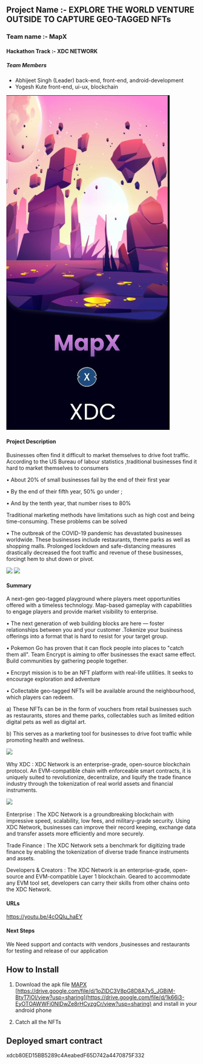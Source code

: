 ## Project Name :- EXPLORE THE WORLD VENTURE OUTSIDE TO CAPTURE GEO-TAGGED NFTs
### Team name :- MapX
#### Hackathon Track :- XDC NETWORK


##### Team Members
- Abhijeet Singh (Leader) back-end, front-end, android-development
- Yogesh Kute front-end, ui-ux, blockchain

<img src='./MapX_XDC/screenshot/ss1.jpg' />

#### Project Description
Businesses often find it difficult to market themselves to drive foot traffic. According to the US Bureau of labour statistics ,traditional businesses find it hard to market themselves to consumers

• About 20% of small businesses fail by the end of their first year

• By the end of their fifth year, 50% go under ;

•  And by the tenth year, that number rises to 80%

Traditional marketing methods have limitations such as high cost and being time-consuming. These problems can be solved

 • The outbreak of the COVID-19 pandemic has devastated businesses worldwide. These businesses include restaurants, theme parks as well as shopping malls. Prolonged lockdown and safe-distancing measures drastically decreased the foot traffic and revenue of these businesses, forcingt hem to shut down or pivot.

<img src='./MapX_XDC/screenshot/ss2.png' />

<img src='./MapX_XDC/screenshot/ss3.png' />

#### Summary
A next-gen geo-tagged playground where players meet opportunities offered with a timeless technology. Map-based gameplay with capabilities to engage players and provide market visibility to enterprise.

  • The next generation of web building blocks are here — foster relationships between you and your customer .Tokenize your business offerings into a format that is hard to resist for your target group.


  • Pokemon Go has proven that it can flock people into places to "catch them all". Team Encrypt is aiming to offer businesses the exact same effect. Build communities by gathering people together.


  • Encrpyt mission is to be an NFT platform with real-life utilities. It seeks to encourage exploration and adventure

  • Collectable geo-tagged NFTs will be available around the neighbourhood, which players can redeem.

a) These NFTs can be in the form of vouchers from retail businesses such as restaurants, stores and theme parks, collectables such as limited edition digital pets as well as digital art.

b) This serves as a marketing tool for businesses to drive foot traffic while promoting health and wellness.

<img src='./MapX_XDC/screenshot/ss4.png' />

Why XDC : XDC Network is an enterprise-grade, open-source blockchain protocol. An EVM-compatible chain with enforceable smart contracts, it is uniquely suited to revolutionize, decentralize, and liquify the trade finance industry through the tokenization of real world assets and financial instruments.


<img src='./MapX_XDC/screenshot/ss5.png' />


Enterprise : The XDC Network is a groundbreaking blockchain with impressive speed, scalability, low fees, and military-grade security. Using XDC Network, businesses can improve their record keeping, exchange data and transfer assets more efficiently and more securely.

Trade Finance : The XDC Network sets a benchmark for digitizing trade finance by enabling the tokenization of diverse trade finance instruments and assets.

Developers & Creators : The XDC Network is an enterprise-grade, open-source and EVM-compatible Layer 1 blockchain. Geared to accommodate any EVM tool set, developers can carry their skills from other chains onto the XDC Network.

#### URLs
https://youtu.be/4cOQlu_haEY

#### Next Steps
We Need support and contacts with vendors ,businesses and restaurants for testing and release of  our application 

## How to Install 
1) Download the apk file [MAPX]([https://drive.google.com/file/d/1oZIDC3V8pG8D8A7y5_JGBiM-BtyT7iOl/view?usp=sharing](https://drive.google.com/file/d/1k66i3-EyOTOAWWFi0NIDwZe8rHCyzgCr/view?usp=sharing)) [https://drive.google.com/file/d/1oZIDC3V8pG8D8A7y5_JGBiM-BtyT7iOl/view?usp=sharing](https://drive.google.com/file/d/1k66i3-EyOTOAWWFi0NIDwZe8rHCyzgCr/view?usp=sharing) and install in your android phone 

2) Catch all the NFTs

## Deployed smart contract 

xdcb80ED15BB5289c4AeabedF65D742a4470875F332
